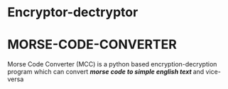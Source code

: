 # Encryptor-dectryptor

# MORSE-CODE-CONVERTER
Morse Code Converter (MCC) is a python based encryption-decryption program which can convert <b><i> morse code to simple english text </i></b> and vice-versa
